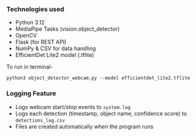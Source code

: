 ### Technologies used

- Python 3.12
- MediaPipe Tasks (vision.object_detector)
- OpenCV
- Flask (for REST API)
- NumPy & CSV for data handling
- EfficientDet Lite2 model (.tflite)


To run in terminal-

```
python3 object_detector_webcam.py --model efficientdet_lite2.tflite
```
### Logging Feature
- Logs webcam start/stop events to `system.log`
- Logs each detection (timestamp, object name, confidence score) to `detections_log.csv`
- Files are created automatically when the program runs
